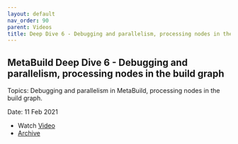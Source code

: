 ```yaml
---
layout: default
nav_order: 90
parent: Videos
title: Deep Dive 6 - Debugging and parallelism, processing nodes in the build graph
---
```


## MetaBuild Deep Dive 6 - Debugging and parallelism, processing nodes in the build graph

Topics: Debugging and parallelism in MetaBuild, processing nodes in the build graph.

Date: 11 Feb 2021

* Watch [Video](https://bluejeans.com/s/lDDJa_IO8Z4) 
* [Archive](https://artifactory.corp.adobe.com/artifactory/generic-metabuild-files-dev/documentation/learning/08_MetaBuild_Deep_Dive_06_02-11-2021/Ch2_Full_2021-02-11T09_02.mp4)
